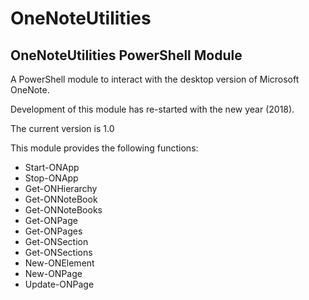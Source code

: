 # OneNoteUtilities
OneNoteUtilities PowerShell Module
----------------------------------

A PowerShell module to interact with the desktop version of Microsoft OneNote.

Development of this module has re-started with the new year (2018).

The current version is 1.0

This module provides the following functions:

*  Start-ONApp
*  Stop-ONApp
*  Get-ONHierarchy
*  Get-ONNoteBook
*  Get-ONNoteBooks
*  Get-ONPage
*  Get-ONPages
*  Get-ONSection
*  Get-ONSections
*  New-ONElement
*  New-ONPage
*  Update-ONPage



